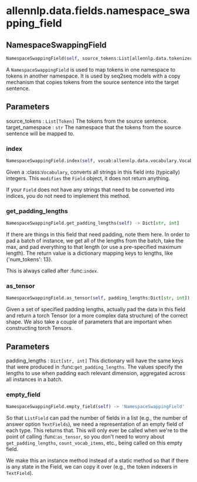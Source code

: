 # allennlp.data.fields.namespace_swapping_field

## NamespaceSwappingField
```python
NamespaceSwappingField(self, source_tokens:List[allennlp.data.tokenizers.token.Token], target_namespace:str) -> None
```

A ``NamespaceSwappingField`` is used to map tokens in one namespace to tokens in another namespace.
It is used by seq2seq models with a copy mechanism that copies tokens from the source
sentence into the target sentence.

Parameters
----------
source_tokens : ``List[Token]``
    The tokens from the source sentence.
target_namespace : ``str``
    The namespace that the tokens from the source sentence will be mapped to.

### index
```python
NamespaceSwappingField.index(self, vocab:allennlp.data.vocabulary.Vocabulary)
```

Given a :class:`Vocabulary`, converts all strings in this field into (typically) integers.
This `modifies` the ``Field`` object, it does not return anything.

If your ``Field`` does not have any strings that need to be converted into indices, you do
not need to implement this method.

### get_padding_lengths
```python
NamespaceSwappingField.get_padding_lengths(self) -> Dict[str, int]
```

If there are things in this field that need padding, note them here.  In order to pad a
batch of instance, we get all of the lengths from the batch, take the max, and pad
everything to that length (or use a pre-specified maximum length).  The return value is a
dictionary mapping keys to lengths, like {'num_tokens': 13}.

This is always called after :func:`index`.

### as_tensor
```python
NamespaceSwappingField.as_tensor(self, padding_lengths:Dict[str, int]) -> torch.Tensor
```

Given a set of specified padding lengths, actually pad the data in this field and return a
torch Tensor (or a more complex data structure) of the correct shape.  We also take a
couple of parameters that are important when constructing torch Tensors.

Parameters
----------
padding_lengths : ``Dict[str, int]``
    This dictionary will have the same keys that were produced in
    :func:`get_padding_lengths`.  The values specify the lengths to use when padding each
    relevant dimension, aggregated across all instances in a batch.

### empty_field
```python
NamespaceSwappingField.empty_field(self) -> 'NamespaceSwappingField'
```

So that ``ListField`` can pad the number of fields in a list (e.g., the number of answer
option ``TextFields``), we need a representation of an empty field of each type.  This
returns that.  This will only ever be called when we're to the point of calling
:func:`as_tensor`, so you don't need to worry about ``get_padding_lengths``,
``count_vocab_items``, etc., being called on this empty field.

We make this an instance method instead of a static method so that if there is any state
in the Field, we can copy it over (e.g., the token indexers in ``TextField``).

